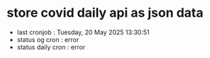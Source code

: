 # store covid daily api as json data

- last cronjob : Tuesday, 20 May 2025 13:30:51
- status og cron : error
- status daily cron : error
      
      